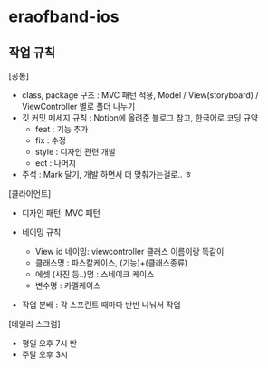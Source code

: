 # eraofband-ios

## 작업 규칙
[공통]
* class, package 구조 : MVC 패턴 적용, Model / View(storyboard) / ViewController 별로 폴더 나누기 
* 깃 커밋 메세지 규칙 : Notion에 올려준 블로그 참고, 한국어로 코딩 규약 
  - feat : 기능 추가
  - fix : 수정
  - style : 디자인 관련 개발
  - ect : 나머지
* 주석 : Mark 달기, 개발 하면서 더 맞춰가는걸로.. ㅎ

[클라이언트]
* 디자인 패턴: MVC 패턴
* 네이밍 규칙
  - View id 네이밍:  viewcontroller 클래스 이름이랑 똑같이
  - 클래스명 : 파스칼케이스, (기능)+(클래스종류) 
  - 에셋 (사진 등..)명 : 스네이크 케이스
  - 변수명 : 카멜케이스 

* 작업 분배 : 각 스프린트 때마다 반반 나눠서 작업

[데일리 스크럼]
* 평일 오후 7시 반
* 주말 오후 3시
